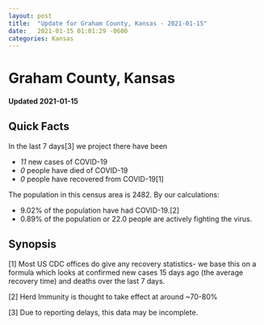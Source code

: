 ```yaml
---
layout: post
title:  "Update for Graham County, Kansas - 2021-01-15"
date:   2021-01-15 01:01:29 -0600
categories: Kansas
---
```


# Graham County, Kansas
#### Updated 2021-01-15

## Quick Facts

In the last 7 days[3] we project there have been
- *11* new cases of COVID-19
- *0* people have died of COVID-19
- *0* people have recovered from COVID-19[1]

The population in this census area is 2482. By our calculations:
- 9.02% of the population have had COVID-19.[2]
- 0.89% of the population or 22.0 people are actively fighting the virus.

## Synopsis




[1] Most US CDC offices do give any recovery statistics- we base this on a formula which looks at confirmed new cases
15 days ago (the average recovery time) and deaths over the last 7 days.

[2] Herd Immunity is thought to take effect at around ~70-80%

[3] Due to reporting delays, this data may be incomplete.
 
    